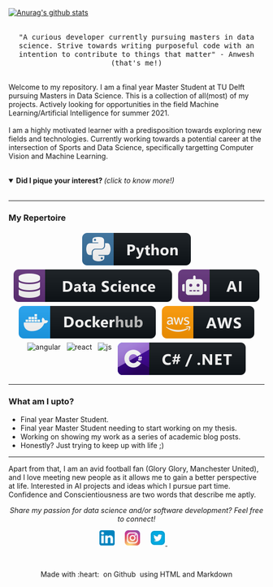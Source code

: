 
<!--<img src="https://github.com/AnweshCR7/AnweshCR7/blob/master/assets/gif/screedbot.gif" width="30%">-->

[![Anurag's github stats](https://github-readme-stats.vercel.app/api?username=AnweshCR7)](https://github.com/anuraghazra/github-readme-stats)
<p align="center">
  <br>
  <samp>
    "A curious developer currently pursuing masters in data science. Strive towards writing purposeful code with an intention to contribute to things that matter" - Anwesh (that's me!)
    <br><br>
    </samp>
    </p>
    <p>
    Welcome to my repository. I am a final year Master Student at TU Delft pursuing Masters in Data Science. This is a collection of all(most) of my projects. Actively looking for  opportunities in the field Machine Learning/Artificial Intelligence for summer 2021.
    <br><br>
    I am a highly motivated learner with a predisposition towards exploring new fields and technologies. Currently working towards a potential career at the intersection of Sports and Data Science, specifically targetting Computer Vision and Machine Learning.
    <br><br>
</p>

<details open>
  <summary> <b> Did I pique your interest? </b> <i>(click to know more!)</i> </summary>
  
  <br>


---

### My Repertoire

<p align="center">

  <!-- For more icons please follow  https://github.com/MikeCodesDotNET/ColoredBadges -->

  <img src="https://github.com/AnweshCR7/AnweshCR7/blob/master/assets/svg/dev/languages/python.svg" alt="python" style="vertical-align:top; margin:4px">
  <img src="https://github.com/AnweshCR7/AnweshCR7/blob/master/assets/svg/dev/misc/datascience.svg" 
  alt="ds" style="vertical-align:top; margin:4px">
  <img src="https://github.com/AnweshCR7/AnweshCR7/blob/master/assets/svg/dev/misc/ai.svg" 
  alt="ai" style="vertical-align:top; margin:4px">
  <img src="https://github.com/AnweshCR7/AnweshCR7/blob/master/assets/svg/dev/services/dockerhub.svg" 
  alt="docker" style="vertical-align:top; margin:4px">
  <img src="https://github.com/AnweshCR7/AnweshCR7/blob/master/assets/svg/dev/services/aws.svg" 
  alt="aws" style="vertical-align:top; margin:4px">
  <img src="https://github.com/Quadrified/Quadrified/blob/master/assets/svg/dev/frameworks/angular.svg" alt="angular" style="vertical-align:top; margin:4px">
  <img src="https://github.com/Quadrified/Quadrified/blob/master/assets/svg/dev/frameworks/react.svg" alt="react" style="vertical-align:top; margin:4px">
  <img src="https://github.com/Quadrified/Quadrified/blob/master/assets/svg/dev/languages/js.svg" alt="js" style="vertical-align:top; margin:4px">
  <img src="https://github.com/AnweshCR7/AnweshCR7/blob/master/assets/svg/dev/languages/csharp_dotnet.svg" 
  alt="csharpdotnet" style="vertical-align:top; margin:4px">

---

</p>

### What am I upto?

- Final year Master Student.
- Final year Master Student needing to start working on my thesis.
- Working on showing my work as a series of academic blog posts.
- Honestly? Just trying to keep up with life ;)

---

</details>

Apart from that, I am an avid football fan (Glory Glory, Manchester United), and I love meeting new people as it allows me to gain a better perspective at life. Interested in AI projects and ideas which I pursue part time. Confidence and Conscientiousness are two words that describe me aptly.

<p align="center"> 
  <i> Share my passion for data science and/or software development? Feel free to connect! </i>
</p>

<p align="center">
  <a href="www.linkedin.com/in/anwesh-marwade-87172211b"><img src="https://github.com/AnweshCR7/AnweshCR7/blob/master/assets/linkedin.svg" width="30px" alt="LinkedIn"></a> &nbsp; &nbsp;
  <a href="https://www.instagram.com/the.last.uchiha/"><img src="https://github.com/AnweshCR7/AnweshCR7/blob/master/assets/instagram.svg" width="30px" alt="Instagram"></a> &nbsp; &nbsp;
  <a href="https://twitter.com/anweshcr7"><img src="https://github.com/AnweshCR7/AnweshCR7/blob/master/assets/twitter.svg" width="30px" alt="Twitter">     </a> &nbsp; &nbsp;
</p>

<br>

<p align="center">
  Made with :heart: &nbsp;on Github &nbsp;using HTML and Markdown
</p>
